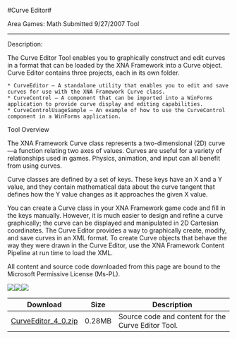 #Curve Editor#

Area
Games: Math
Submitted
9/27/2007
Tool

---

Description: 

The Curve Editor Tool enables you to graphically construct and edit curves in a format that can be loaded by the XNA Framework into a Curve object. Curve Editor contains three projects, each in its own folder.

    * CurveEditor – A standalone utility that enables you to edit and save curves for use with the XNA Framework Curve class.
    * CurveControl – A component that can be imported into a WinForms application to provide curve display and editing capabilities.
    * CurveControlUsageSample – An example of how to use the CurveControl component in a WinForms application.

Tool Overview

The XNA Framework Curve class represents a two-dimensional (2D) curve—a function relating two axes of values. Curves are useful for a variety of relationships used in games. Physics, animation, and input can all benefit from using curves.

Curve classes are defined by a set of keys. These keys have an X and a Y value, and they contain mathematical data about the curve tangent that defines how the Y value changes as it approaches the given X value.

You can create a Curve class in your XNA Framework game code and fill in the keys manually. However, it is much easier to design and refine a curve graphically; the curve can be displayed and manipulated in 2D Cartesian coordinates. The Curve Editor provides a way to graphically create, modify, and save curves in an XML format. To create Curve objects that behave the way they were drawn in the Curve Editor, use the XNA Framework Content Pipeline at run time to load the XML.


All content and source code downloaded from this page are bound to the Microsoft Permissive License (Ms-PL).

![](https://github.com/simondarksidej/XNAGameStudio/blob/master/Images/XNA_Curve-Editor_01_small.JPG)![](https://github.com/simondarksidej/XNAGameStudio/blob/master/Images/XNA_Curve-Editor_02_small.JPG)![](https://github.com/simondarksidej/XNAGameStudio/blob/master/Images/XNA_Curve-Editor_03_small.JPG)

  	  	 

Download | Size | Description
---|---|---|
[CurveEditor_4_0.zip](https://github.com/simondarksidej/XNAGameStudio/blob/master/Samples/CurveEditor_4_0.zip?raw=true) | 0.28MB | Source code and content for the Curve Editor Tool. 